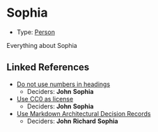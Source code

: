 # Sophia

* Type: [Person](person.md)

Everything about Sophia

## Linked References

* [Do not use numbers in headings](../adr/0002-do-not-use-numbers-in-headings.md)
  * Deciders: **John** **Sophia**
* [Use CC0 as license](../adr/0001-use-CC0-as-license.md)
  * Deciders: **John** **Sophia**
* [Use Markdown Architectural Decision Records](../adr/0000-use-markdown-architectural-decision-records.md)
  * Deciders: **John** **Richard** **Sophia**
